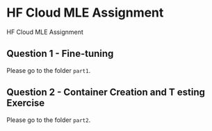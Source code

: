 # HF Cloud MLE Assignment
HF Cloud MLE Assignment

## Question 1 - Fine-tuning
Please go to the folder `part1`.

## Question 2 - Container Creation and T esting Exercise
Please go to the folder `part2`.